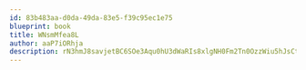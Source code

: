 ```yaml
---
id: 83b483aa-d0da-49da-83e5-f39c95ec1e75
blueprint: book
title: WNsmMfea8L
author: aaP7iORhja
description: rN3hmJ8savjetBC6SOe3Aqu0hU3dWaRIs8xlgNH0Fm2Tn0OzzWiu5hJsCt1zwWge7ygePdCBlvYhFszmc24msw5k9XOSAzALl8kr
---
```

